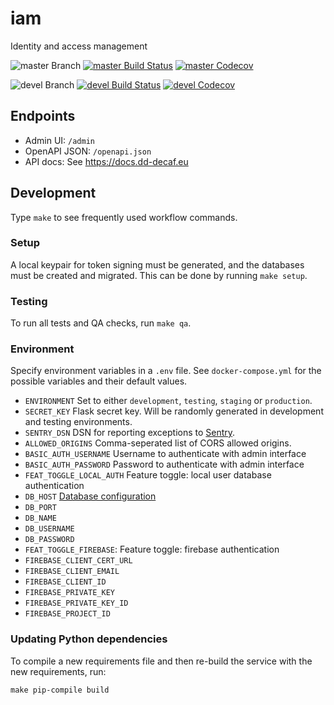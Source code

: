 # iam

Identity and access management

![master Branch](https://img.shields.io/badge/branch-master-blue.svg)
[![master Build Status](https://travis-ci.org/DD-DeCaF/iam.svg?branch=master)](https://travis-ci.org/DD-DeCaF/iam)
[![master Codecov](https://codecov.io/gh/DD-DeCaF/iam/branch/master/graph/badge.svg)](https://codecov.io/gh/DD-DeCaF/iam/branch/master)

![devel Branch](https://img.shields.io/badge/branch-devel-blue.svg)
[![devel Build Status](https://travis-ci.org/DD-DeCaF/iam.svg?branch=devel)](https://travis-ci.org/DD-DeCaF/iam)
[![devel Codecov](https://codecov.io/gh/DD-DeCaF/iam/branch/devel/graph/badge.svg)](https://codecov.io/gh/DD-DeCaF/iam/branch/devel)

## Endpoints

* Admin UI: `/admin`
* OpenAPI JSON: `/openapi.json`
* API docs: See https://docs.dd-decaf.eu

## Development

Type `make` to see frequently used workflow commands.

### Setup

A local keypair for token signing must be generated, and the databases must be created and migrated. This can be done by running `make setup`.

### Testing

To run all tests and QA checks, run `make qa`.

### Environment

Specify environment variables in a `.env` file. See `docker-compose.yml` for the possible variables and their default values.

* `ENVIRONMENT` Set to either `development`, `testing`, `staging` or `production`.
* `SECRET_KEY` Flask secret key. Will be randomly generated in development and testing environments.
* `SENTRY_DSN` DSN for reporting exceptions to
  [Sentry](https://docs.sentry.io/clients/python/integrations/flask/).
* `ALLOWED_ORIGINS` Comma-seperated list of CORS allowed origins.
* `BASIC_AUTH_USERNAME` Username to authenticate with admin interface
* `BASIC_AUTH_PASSWORD` Password to authenticate with admin interface
* `FEAT_TOGGLE_LOCAL_AUTH` Feature toggle: local user database authentication
* `DB_HOST` [Database configuration](http://docs.sqlalchemy.org/en/latest/core/engines.html#database-urls)
* `DB_PORT`
* `DB_NAME`
* `DB_USERNAME`
* `DB_PASSWORD`
* `FEAT_TOGGLE_FIREBASE`: Feature toggle: firebase authentication
* `FIREBASE_CLIENT_CERT_URL`
* `FIREBASE_CLIENT_EMAIL`
* `FIREBASE_CLIENT_ID`
* `FIREBASE_PRIVATE_KEY`
* `FIREBASE_PRIVATE_KEY_ID`
* `FIREBASE_PROJECT_ID`

### Updating Python dependencies

To compile a new requirements file and then re-build the service with the new requirements, run:

    make pip-compile build
